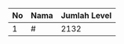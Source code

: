 | No | Nama            | Jumlah Level |
|----|-----------------|--------------|
| 1  | #    |    2132        |
